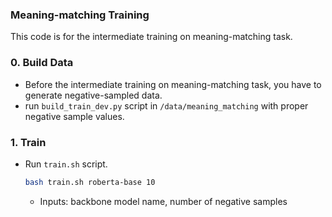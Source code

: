 ### Meaning-matching Training 

This code is for the intermediate training on meaning-matching task. 

### 0. Build Data
- Before the intermediate training on meaning-matching task, you have to generate negative-sampled data.
- run `build_train_dev.py` script in `/data/meaning_matching` with proper negative sample values.

### 1. Train
- Run `train.sh` script.
    ```bash
    bash train.sh roberta-base 10
    ```
    - Inputs: backbone model name, number of negative samples